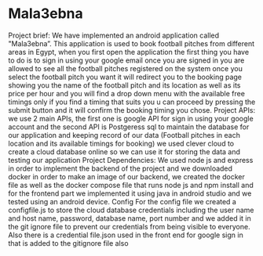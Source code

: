 # Mala3ebna

Project brief:
We have implemented an android application called "Mala3ebna”. This application is used to book football pitches from different areas in Egypt, when you first open the application the first thing you have to do is to sign in using your google email once you are signed in you are allowed to see all the football pitches registered on the system once you select the football pitch you want it will redirect you to the booking page showing you the name of the football pitch and its location as well as its price per hour and you will find a drop down menu with the available free timings only if you find a timing that suits you u can proceed by pressing the submit button and it will confirm the booking timing you chose. 
Project APIs:
we use 2 main APIs, the first one is google API for sign in using your google account and the second API is Postgeress sql to maintain the database for our application and keeping record of our data (Football pitches in each location and its available timings for booking) we used clever cloud to create a cloud database online so we can use it for storing the data and testing our application 
Project Dependencies:
We used node js and express in order to implement the backend of the project and we downloaded docker in order to make an image of our backend, we created the docker file as well as the docker compose file that runs node js and npm install and for the frontend part we implemented it using java in android studio and we tested using an android device.
Config
For the config file we created a configfile.js to store the cloud database credentials including the user name and host name, password, database name, port number and we added it in the git ignore file to prevent our credentials from being visible to everyone. Also there is a credential file.json used in the front end for google sign in that is added to the gitignore file also
